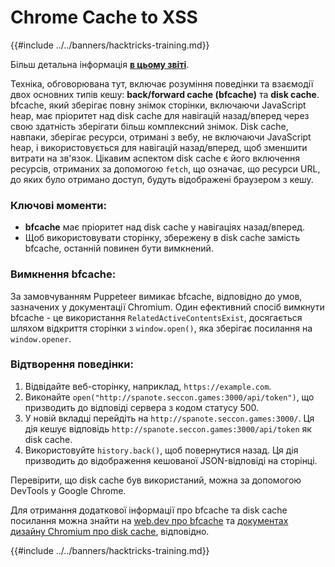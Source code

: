 # Chrome Cache to XSS

{{#include ../../banners/hacktricks-training.md}}

Більш детальна інформація [**в цьому звіті**](https://blog.arkark.dev/2022/11/18/seccon-en/#web-spanote).

Техніка, обговорювана тут, включає розуміння поведінки та взаємодії двох основних типів кешу: **back/forward cache (bfcache)** та **disk cache**. bfcache, який зберігає повну знімок сторінки, включаючи JavaScript heap, має пріоритет над disk cache для навігацій назад/вперед через свою здатність зберігати більш комплексний знімок. Disk cache, навпаки, зберігає ресурси, отримані з вебу, не включаючи JavaScript heap, і використовується для навігацій назад/вперед, щоб зменшити витрати на зв'язок. Цікавим аспектом disk cache є його включення ресурсів, отриманих за допомогою `fetch`, що означає, що ресурси URL, до яких було отримано доступ, будуть відображені браузером з кешу.

### Ключові моменти:

- **bfcache** має пріоритет над disk cache у навігаціях назад/вперед.
- Щоб використовувати сторінку, збережену в disk cache замість bfcache, останній повинен бути вимкнений.

### Вимкнення bfcache:

За замовчуванням Puppeteer вимикає bfcache, відповідно до умов, зазначених у документації Chromium. Один ефективний спосіб вимкнути bfcache - це використання `RelatedActiveContentsExist`, досягається шляхом відкриття сторінки з `window.open()`, яка зберігає посилання на `window.opener`.

### Відтворення поведінки:

1. Відвідайте веб-сторінку, наприклад, `https://example.com`.
2. Виконайте `open("http://spanote.seccon.games:3000/api/token")`, що призводить до відповіді сервера з кодом статусу 500.
3. У новій вкладці перейдіть на `http://spanote.seccon.games:3000/`. Ця дія кешує відповідь `http://spanote.seccon.games:3000/api/token` як disk cache.
4. Використовуйте `history.back()`, щоб повернутися назад. Ця дія призводить до відображення кешованої JSON-відповіді на сторінці.

Перевірити, що disk cache був використаний, можна за допомогою DevTools у Google Chrome.

Для отримання додаткової інформації про bfcache та disk cache посилання можна знайти на [web.dev про bfcache](https://web.dev/i18n/en/bfcache/) та [документах дизайну Chromium про disk cache](https://www.chromium.org/developers/design-documents/network-stack/disk-cache/), відповідно.

{{#include ../../banners/hacktricks-training.md}}
